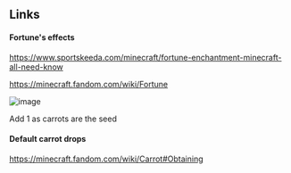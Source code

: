 ## Links

#### Fortune's effects 

https://www.sportskeeda.com/minecraft/fortune-enchantment-minecraft-all-need-know

https://minecraft.fandom.com/wiki/Fortune

![image](https://github.com/0Domlightning0/MinecraftMayhem/assets/99225898/16a4601a-fda4-4e4f-b84a-d197e5f7e1f7)

Add 1 as carrots are the seed


#### Default carrot drops

https://minecraft.fandom.com/wiki/Carrot#Obtaining

